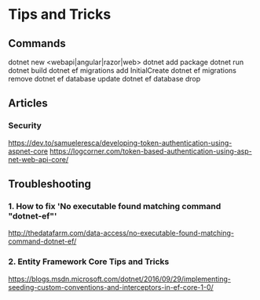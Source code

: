 # Tips and Tricks

## Commands

dotnet new <webapi|angular|razor|web>
dotnet add package <PackageName>
dotnet run
dotnet build
dotnet ef migrations add InitialCreate
dotnet ef migrations remove
dotnet ef database update
dotnet ef database drop

## Articles

### Security
https://dev.to/samueleresca/developing-token-authentication-using-aspnet-core
https://logcorner.com/token-based-authentication-using-asp-net-web-api-core/

## Troubleshooting

### 1. How to fix 'No executable found matching command "dotnet-ef"'
 http://thedatafarm.com/data-access/no-executable-found-matching-command-dotnet-ef/
### 2. Entity Framework Core Tips and Tricks
https://blogs.msdn.microsoft.com/dotnet/2016/09/29/implementing-seeding-custom-conventions-and-interceptors-in-ef-core-1-0/
